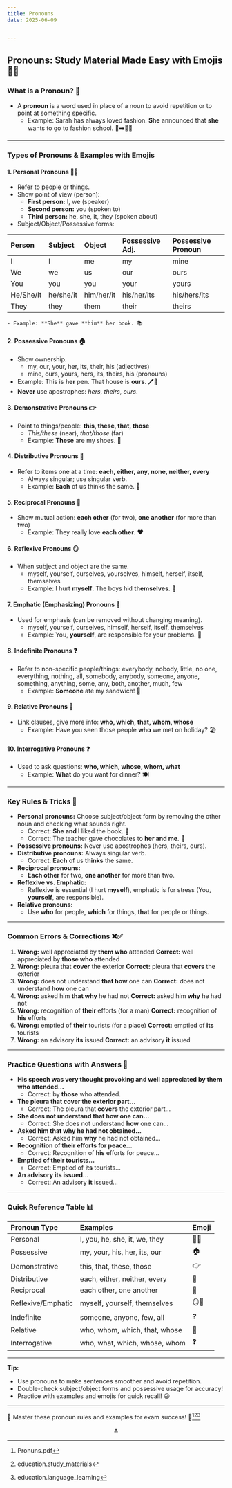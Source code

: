 ```yaml
---
title: Pronouns
date: 2025-06-09


---
```



## Pronouns: Study Material Made Easy with Emojis 📝🤗


### **What is a Pronoun? 🤔**

- A **pronoun** is a word used in place of a noun to avoid repetition or to point at something specific.
    - Example: Sarah has always loved fashion. **She** announced that **she** wants to go to fashion school. 👧➡️👩‍🎓

---

### **Types of Pronouns \& Examples with Emojis**

#### **1. Personal Pronouns 👤👥**

- Refer to people or things.
- Show point of view (person):
    - **First person:** I, we (speaker)
    - **Second person:** you (spoken to)
    - **Third person:** he, she, it, they (spoken about)
- Subject/Object/Possessive forms:


| Person | Subject | Object | Possessive Adj. | Possessive Pronoun |
| :-- | :-- | :-- | :-- | :-- |
| I | I | me | my | mine |
| We | we | us | our | ours |
| You | you | you | your | yours |
| He/She/It | he/she/it | him/her/it | his/her/its | his/hers/its |
| They | they | them | their | theirs |

    - Example: **She** gave **him** her book. 📚


#### **2. Possessive Pronouns 🏠**

- Show ownership.
    - my, our, your, her, its, their, his (adjectives)
    - mine, ours, yours, hers, its, theirs, his (pronouns)
- Example: This is **her** pen. That house is **ours**. 🖊️🏡
- **Never** use apostrophes: *hers*, *theirs*, *ours*.


#### **3. Demonstrative Pronouns 👉**

- Point to things/people: **this, these, that, those**
    - *This/these* (near), *that/those* (far)
    - Example: **These** are my shoes. 👟


#### **4. Distributive Pronouns 🔄**

- Refer to items one at a time: **each, either, any, none, neither, every**
    - Always singular; use singular verb.
    - Example: **Each** of us thinks the same. 🤝


#### **5. Reciprocal Pronouns 🔁**

- Show mutual action: **each other** (for two), **one another** (for more than two)
    - Example: They really love **each other**. ❤️


#### **6. Reflexive Pronouns 🪞**

- When subject and object are the same.
    - myself, yourself, ourselves, yourselves, himself, herself, itself, themselves
    - Example: I hurt **myself**. The boys hid **themselves**. 🤕


#### **7. Emphatic (Emphasizing) Pronouns 💪**

- Used for emphasis (can be removed without changing meaning).
    - myself, yourself, ourselves, himself, herself, itself, themselves
    - Example: You, **yourself**, are responsible for your problems. 😤


#### **8. Indefinite Pronouns ❓**

- Refer to non-specific people/things: everybody, nobody, little, no one, everything, nothing, all, somebody, anybody, someone, anyone, something, anything, some, any, both, another, much, few
    - Example: **Someone** ate my sandwich! 🥪


#### **9. Relative Pronouns 🔗**

- Link clauses, give more info: **who, which, that, whom, whose**
    - Example: Have you seen those people **who** we met on holiday? 🏖️


#### **10. Interrogative Pronouns ❓**

- Used to ask questions: **who, which, whose, whom, what**
    - Example: **What** do you want for dinner? 🍽️

---

### **Key Rules \& Tricks 🎯**

- **Personal pronouns:** Choose subject/object form by removing the other noun and checking what sounds right.
    - Correct: **She and I** liked the book. 📖
    - Correct: The teacher gave chocolates to **her and me**. 🍫
- **Possessive pronouns:** Never use apostrophes (hers, theirs, ours).
- **Distributive pronouns:** Always singular verb.
    - Correct: **Each** of us **thinks** the same.
- **Reciprocal pronouns:**
    - **Each other** for two, **one another** for more than two.
- **Reflexive vs. Emphatic:**
    - Reflexive is essential (I hurt **myself**), emphatic is for stress (You, **yourself**, are responsible).
- **Relative pronouns:**
    - Use **who** for people, **which** for things, **that** for people or things.

---

### **Common Errors \& Corrections ❌✅**

1. **Wrong:** well appreciated by **them who** attended
**Correct:** well appreciated by **those who** attended
2. **Wrong:** pleura that **cover** the exterior
**Correct:** pleura that **covers** the exterior
3. **Wrong:** does not understand **that how** one can
**Correct:** does not understand **how** one can
4. **Wrong:** asked him **that why** he had not
**Correct:** asked him **why** he had not
5. **Wrong:** recognition of **their** efforts (for a man)
**Correct:** recognition of **his** efforts
6. **Wrong:** emptied of **their** tourists (for a place)
**Correct:** emptied of **its** tourists
7. **Wrong:** an advisory **its** issued
**Correct:** an advisory **it** issued

---

### **Practice Questions with Answers 📝**

- **His speech was very thought provoking and well appreciated by them who attended...**
    - Correct: by **those** who attended.
- **The pleura that cover the exterior part...**
    - Correct: The pleura that **covers** the exterior part...
- **She does not understand that how one can...**
    - Correct: She does not understand **how** one can...
- **Asked him that why he had not obtained...**
    - Correct: Asked him **why** he had not obtained...
- **Recognition of their efforts for peace...**
    - Correct: Recognition of **his** efforts for peace...
- **Emptied of their tourists...**
    - Correct: Emptied of **its** tourists...
- **An advisory its issued...**
    - Correct: An advisory **it** issued...

---

### **Quick Reference Table 📊**

| Pronoun Type | Examples | Emoji |
| :-- | :-- | :-- |
| Personal | I, you, he, she, it, we, they | 👤👥 |
| Possessive | my, your, his, her, its, our | 🏠 |
| Demonstrative | this, that, these, those | 👉 |
| Distributive | each, either, neither, every | 🔄 |
| Reciprocal | each other, one another | 🔁 |
| Reflexive/Emphatic | myself, yourself, themselves | 🪞💪 |
| Indefinite | someone, anyone, few, all | ❓ |
| Relative | who, whom, which, that, whose | 🔗 |
| Interrogative | who, what, which, whose, whom | ❓ |


---

**Tip:**

- Use pronouns to make sentences smoother and avoid repetition.
- Double-check subject/object forms and possessive usage for accuracy!
- Practice with examples and emojis for quick recall! 😃

---

🌟 Master these pronoun rules and examples for exam success! 🌟[^1][^2][^3]

<div style="text-align: center">⁂</div>

[^1]: Pronuns.pdf

[^2]: education.study_materials

[^3]: education.language_learning

